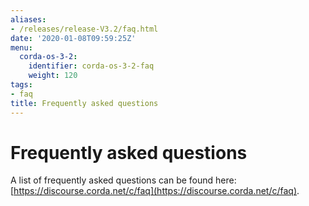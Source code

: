 ```yaml
---
aliases:
- /releases/release-V3.2/faq.html
date: '2020-01-08T09:59:25Z'
menu:
  corda-os-3-2:
    identifier: corda-os-3-2-faq
    weight: 120
tags:
- faq
title: Frequently asked questions
---
```



# Frequently asked questions

A list of frequently asked questions can be found here: [https://discourse.corda.net/c/faq](https://discourse.corda.net/c/faq).

